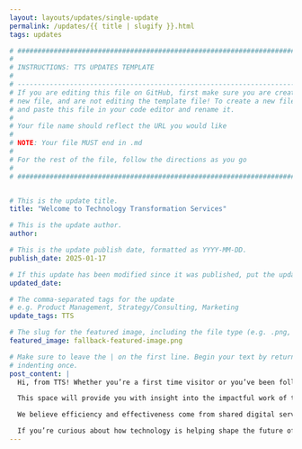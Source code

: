 ```yaml
---
layout: layouts/updates/single-update
permalink: /updates/{{ title | slugify }}.html
tags: updates

# ###############################################################################
#                                                                              #
# INSTRUCTIONS: TTS UPDATES TEMPLATE                                           #
#                                                                              #
# -----------------------------------------------------------------------------#
# If you are editing this file on GitHub, first make sure you are creating a   #
# new file, and are not editing the template file! To create a new file, copy  #
# and paste this file in your code editor and rename it.                       #
#                                                                              #
# Your file name should reflect the URL you would like                         #
#                                                                              #
# NOTE: Your file MUST end in .md                                              #
#                                                                              #
# For the rest of the file, follow the directions as you go                    #
#                                                                              #
# ###############################################################################


# This is the update title.
title: "Welcome to Technology Transformation Services"

# This is the update author.
author:

# This is the update publish date, formatted as YYYY-MM-DD.
publish_date: 2025-01-17

# If this update has been modified since it was published, put the updated date below in YYYY-MM-DD format.
updated_date:

# The comma-separated tags for the update
# e.g. Product Management, Strategy/Consulting, Marketing
update_tags: TTS

# The slug for the featured image, including the file type (e.g. .png, .jpg).
featured_image: fallback-featured-image.png

# Make sure to leave the | on the first line. Begin your text by returning to the next line and
# indenting once.
post_content: |
  Hi, from TTS! Whether you’re a first time visitor or you’ve been following us for the last 10+ years, we’re excited to tell you more about [what we do](https://tts.gsa.gov/services/) and how we do it. As an organization focused on government innovation, from building platforms and websites to providing products and people through modern methodologies and technologies, TTS is delivering effective and efficient government services.

  This space will provide you with insight into the impactful work of the collaboration with our agency partners and updates on happenings across the more than 30 products and programs housed within TTS. We hope the information is helpful for everyone from federal digital managers and CIOs to industry partners and interested [technologists looking to be a part of public service](https://tts.gsa.gov/join/).

  We believe efficiency and effectiveness come from shared digital services built in partnership with industry to meet the needs and missions of our agency partners. Because TTS is housed within the [General Services Administration](https://www.gsa.gov/) Federal Acquisition Service, which provides shared services to all of the federal government, we have the unique opportunity to see technology challenges that affect many agencies at once. We bridge the gaps between agencies, building solutions across agency boundaries that meet shared needs, help agencies avoid reinventing the wheel, create economies of scale, and reduce costs and risk.

  If you’re curious about how technology is helping shape the future of government services and how government operates, we will be posting regularly with fresh stories written to keep you in [the loop](https://www.linkedin.com/company/gsa-tts/). We hope you will follow along as we move forward.
---
```

